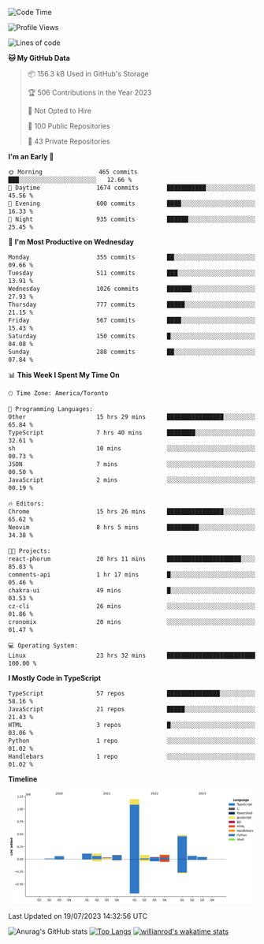 <!--START_SECTION:waka-->
![Code Time](http://img.shields.io/badge/Code%20Time-415%20hrs%2025%20mins-blue)

![Profile Views](http://img.shields.io/badge/Profile%20Views-0-blue)

![Lines of code](https://img.shields.io/badge/From%20Hello%20World%20I%27ve%20Written-2.4%20million%20lines%20of%20code-blue)

**🐱 My GitHub Data** 

> 📦 156.3 kB Used in GitHub's Storage 
 > 
> 🏆 506 Contributions in the Year 2023
 > 
> 🚫 Not Opted to Hire
 > 
> 📜 100 Public Repositories 
 > 
> 🔑 43 Private Repositories 
 > 
**I'm an Early 🐤** 

```text
🌞 Morning                465 commits         ███░░░░░░░░░░░░░░░░░░░░░░   12.66 % 
🌆 Daytime                1674 commits        ███████████░░░░░░░░░░░░░░   45.56 % 
🌃 Evening                600 commits         ████░░░░░░░░░░░░░░░░░░░░░   16.33 % 
🌙 Night                  935 commits         ██████░░░░░░░░░░░░░░░░░░░   25.45 % 
```
📅 **I'm Most Productive on Wednesday** 

```text
Monday                   355 commits         ██░░░░░░░░░░░░░░░░░░░░░░░   09.66 % 
Tuesday                  511 commits         ███░░░░░░░░░░░░░░░░░░░░░░   13.91 % 
Wednesday                1026 commits        ███████░░░░░░░░░░░░░░░░░░   27.93 % 
Thursday                 777 commits         █████░░░░░░░░░░░░░░░░░░░░   21.15 % 
Friday                   567 commits         ████░░░░░░░░░░░░░░░░░░░░░   15.43 % 
Saturday                 150 commits         █░░░░░░░░░░░░░░░░░░░░░░░░   04.08 % 
Sunday                   288 commits         ██░░░░░░░░░░░░░░░░░░░░░░░   07.84 % 
```


📊 **This Week I Spent My Time On** 

```text
🕑︎ Time Zone: America/Toronto

💬 Programming Languages: 
Other                    15 hrs 29 mins      ████████████████░░░░░░░░░   65.84 % 
TypeScript               7 hrs 40 mins       ████████░░░░░░░░░░░░░░░░░   32.61 % 
sh                       10 mins             ░░░░░░░░░░░░░░░░░░░░░░░░░   00.73 % 
JSON                     7 mins              ░░░░░░░░░░░░░░░░░░░░░░░░░   00.50 % 
JavaScript               2 mins              ░░░░░░░░░░░░░░░░░░░░░░░░░   00.19 % 

🔥 Editors: 
Chrome                   15 hrs 26 mins      ████████████████░░░░░░░░░   65.62 % 
Neovim                   8 hrs 5 mins        █████████░░░░░░░░░░░░░░░░   34.38 % 

🐱‍💻 Projects: 
react-phorum             20 hrs 11 mins      █████████████████████░░░░   85.83 % 
comments-api             1 hr 17 mins        █░░░░░░░░░░░░░░░░░░░░░░░░   05.46 % 
chakra-ui                49 mins             █░░░░░░░░░░░░░░░░░░░░░░░░   03.53 % 
cz-cli                   26 mins             ░░░░░░░░░░░░░░░░░░░░░░░░░   01.86 % 
cronomix                 20 mins             ░░░░░░░░░░░░░░░░░░░░░░░░░   01.47 % 

💻 Operating System: 
Linux                    23 hrs 32 mins      █████████████████████████   100.00 % 
```

**I Mostly Code in TypeScript** 

```text
TypeScript               57 repos            ███████████████░░░░░░░░░░   58.16 % 
JavaScript               21 repos            █████░░░░░░░░░░░░░░░░░░░░   21.43 % 
HTML                     3 repos             █░░░░░░░░░░░░░░░░░░░░░░░░   03.06 % 
Python                   1 repo              ░░░░░░░░░░░░░░░░░░░░░░░░░   01.02 % 
Handlebars               1 repo              ░░░░░░░░░░░░░░░░░░░░░░░░░   01.02 % 
```



**Timeline**

![Lines of Code chart](https://raw.githubusercontent.com/wise-introvert/wise-introvert/master/assets/bar_graph.png)


 Last Updated on 19/07/2023 14:32:56 UTC
<!--END_SECTION:waka-->

![Anurag's GitHub stats](https://github-readme-stats.vercel.app/api?username=wise-introvert&count_private=true&show_icons=true)
[![Top Langs](https://github-readme-stats.vercel.app/api/top-langs/?username=wise-introvert&langs_count=10)](https://github.com/anuraghazra/github-readme-stats)
[![willianrod's wakatime stats](https://github-readme-stats.vercel.app/api/wakatime?username=wiseintrovert)](https://github.com/anuraghazra/github-readme-stats)
